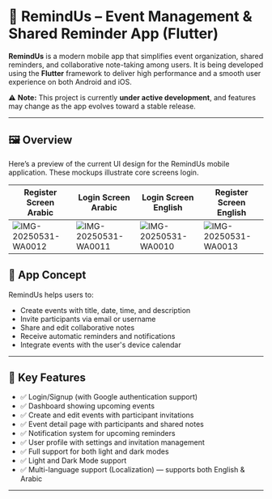 # 📱 RemindUs – Event Management & Shared Reminder App (Flutter)

**RemindUs** is a modern mobile app that simplifies event organization, shared reminders, and collaborative note-taking among users. It is being developed using the **Flutter** framework to deliver high performance and a smooth user experience on both Android and iOS.

⚠️ **Note:** This project is currently **under active development**, and features may change as the app evolves toward a stable release.

---
## 🖼️ Overview

Here’s a preview of the current UI design for the RemindUs mobile application. These mockups illustrate core screens login.

| Register Screen Arabic | Login Screen Arabic | Login Screen English | Register Screen English |
|--------------|----------------|----------------|------------|
| ![IMG-20250531-WA0012](https://github.com/user-attachments/assets/2214a64a-0471-43d5-86fa-8ac1d798c2be) | ![IMG-20250531-WA0011](https://github.com/user-attachments/assets/7d3aa5bc-9474-45f7-accf-54d9f6364294) | ![IMG-20250531-WA0010](https://github.com/user-attachments/assets/a381ac73-680c-4d1d-84fc-87beeeaee312) | ![IMG-20250531-WA0013](https://github.com/user-attachments/assets/44c8c903-7c40-431c-8b24-a50a9b80be85) |


## 🚀 App Concept

RemindUs helps users to:
- Create events with title, date, time, and description
- Invite participants via email or username
- Share and edit collaborative notes
- Receive automatic reminders and notifications
- Integrate events with the user's device calendar

---

## 🧩 Key Features

- ✅ Login/Signup (with Google authentication support)
- ✅ Dashboard showing upcoming events
- ✅ Create and edit events with participant invitations
- ✅ Event detail page with participants and shared notes
- ✅ Notification system for upcoming reminders
- ✅ User profile with settings and invitation management
- ✅ Full support for both light and dark modes
- ✅ Light and Dark Mode support
- ✅ Multi-language support (Localization) — supports both English & Arabic

---
